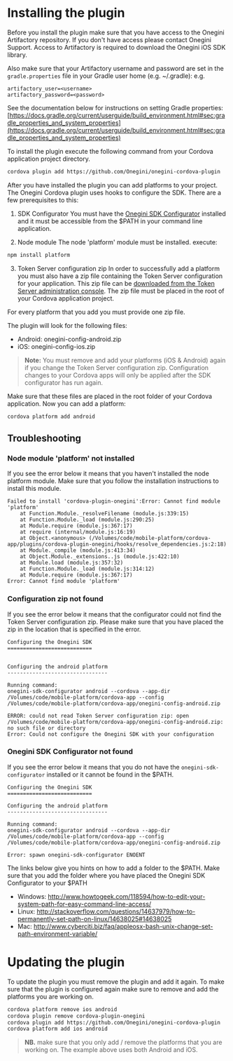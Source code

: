 # Installing the plugin

Before you install the plugin make sure that you have access to the Onegini Artifactory repository. If you don't have access please contact Onegini Support. 
Access to Artifactory is required to download the Onegini iOS SDK library.

Also make sure that your Artifactory username and password are set in the `gradle.properties` file in your Gradle user home (e.g. ~/.gradle):
e.g.
```
artifactory_user=<username>
artifactory_password=<password>
```

See the documentation below for instructions on setting Gradle properties:
[https://docs.gradle.org/current/userguide/build_environment.html#sec:gradle_properties_and_system_properties](https://docs.gradle.org/current/userguide/build_environment.html#sec:gradle_properties_and_system_properties)

To install the plugin execute the following command from your Cordova application project directory.

```sh
cordova plugin add https://github.com/Onegini/onegini-cordova-plugin
```

After you have installed the plugin you can add platforms to your project. The Onegini Cordova plugin uses hooks to configure the SDK. There are a few 
prerequisites to this:

1. SDK Configurator 
You must have the [Onegini SDK Configurator](https://github.com/Onegini/sdk-configurator) installed and it must be accessible from the $PATH in your command line
application.

2. Node module
The node 'platform' module must be installed. execute:
```sh
npm install platform
```

3. Token Server configuration zip
In order to successfully add a platform you must also have a zip file containing the Token Server configuration for your application. This zip file can be 
[downloaded from the Token Server administration console](https://docs.onegini.com/public/token-server/topics/mobile-apps/app-delivery-lifecycle/app-delivery-lifecycle.html). 
The zip file must be placed in the root of your Cordova application project.

For every platform that you add you must provide one zip file.

The plugin will look for the following files:
- Android: onegini-config-android.zip
- iOS: onegini-config-ios.zip

>**Note:** You must remove and add your platforms (iOS & Android) again if you change the Token Server configuration zip. Configuration changes to your Cordova 
apps will only be applied after the SDK configurator has run again.

Make sure that these files are placed in the root folder of your Cordova application. Now you can add a platform:

```sh
cordova platform add android
```

## Troubleshooting

### Node module 'platform' not installed

If you see the error below it means that you haven't installed the node platform module. Make sure that you follow the installation instructions to install this 
module.

```
Failed to install 'cordova-plugin-onegini':Error: Cannot find module 'platform'
    at Function.Module._resolveFilename (module.js:339:15)
    at Function.Module._load (module.js:290:25)
    at Module.require (module.js:367:17)
    at require (internal/module.js:16:19)
    at Object.<anonymous> (/Volumes/code/mobile-platform/cordova-app/plugins/cordova-plugin-onegini/hooks/resolve_dependencies.js:2:18)
    at Module._compile (module.js:413:34)
    at Object.Module._extensions..js (module.js:422:10)
    at Module.load (module.js:357:32)
    at Function.Module._load (module.js:314:12)
    at Module.require (module.js:367:17)
Error: Cannot find module 'platform'
```

### Configuration zip not found

If you see the error below it means that the configurator could not find the Token Server configuration zip. Please make sure that you have placed the 
zip in the location that is specified in the error.

```
Configuring the Onegini SDK
===========================


Configuring the android platform
--------------------------------

Running command: 
onegini-sdk-configurator android --cordova --app-dir /Volumes/code/mobile-platform/cordova-app --config /Volumes/code/mobile-platform/cordova-app/onegini-config-android.zip

ERROR: could not read Token Server configuration zip: open /Volumes/code/mobile-platform/cordova-app/onegini-config-android.zip: no such file or directory
Error: Could not configure the Onegini SDK with your configuration
```

### Onegini SDK Configurator not found

If you see the error below it means that you do not have the `onegini-sdk-configurator` installed or it cannot be found in the $PATH.

```
Configuring the Onegini SDK
===========================

Configuring the android platform
--------------------------------

Running command:
onegini-sdk-configurator android --cordova --app-dir /Volumes/code/mobile-platform/cordova-app --config /Volumes/code/mobile-platform/cordova-app/onegini-config-android.zip

Error: spawn onegini-sdk-configurator ENOENT
```

The links below give you hints on how to add a folder to the $PATH. Make sure that you add the folder where you have placed the Onegini SDK Configurator to your $PATH
- Windows:  http://www.howtogeek.com/118594/how-to-edit-your-system-path-for-easy-command-line-access/
- Linux: http://stackoverflow.com/questions/14637979/how-to-permanently-set-path-on-linux/14638025#14638025
- Mac: http://www.cyberciti.biz/faq/appleosx-bash-unix-change-set-path-environment-variable/

# Updating the plugin

To update the plugin you must remove the plugin and add it again. To make sure that the plugin is configured again make sure to remove and add the platforms 
you are working on.

```sh
cordova platform remove ios android
cordova plugin remove cordova-plugin-onegini
cordova plugin add https://github.com/Onegini/onegini-cordova-plugin
cordova platform add ios android
```

>**NB.** make sure that you only add / remove the platforms that you are working on. The example above uses both Android and iOS.